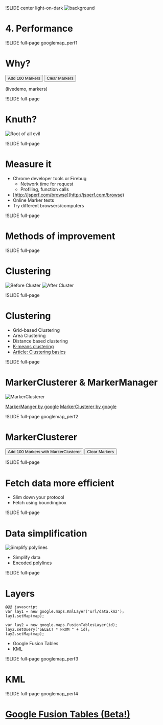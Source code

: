 !SLIDE center light-on-dark
![background](performance.jpg)
# 4. Performance #

<!--
Image cred to:
http://thefixedgear.wordpress.com/
-->

!SLIDE full-page googlemap_perf1

# Why?

<button id="addmarkers">Add 100 Markers</button>
<button id="clearmarkers">Clear Markers</button>
<span class="countmarkers"></span>

<div class="gmaps">
  <div id="perf1_canvas">
  </div>
</div>

<script>
(function() {

  var zoom = 5;
  var center = new google.maps.LatLng(55, 13);

  var map = new google.maps.Map(document.getElementById('perf1_canvas'), {
    center: center,
    zoom: zoom,
    mapTypeId: google.maps.MapTypeId.ROADMAP
  });

  var markers = [];
  $('.countmarkers').html(markers.length + ' markers');
  google.maps.event.addListenerOnce(map, 'bounds_changed', function() {
    $('#addmarkers').click(function() {
      var bounds = map.getBounds();
      var southWest = bounds.getSouthWest();
      var northEast = bounds.getNorthEast();
      var lngSpan = northEast.lng() - southWest.lng();
      var latSpan = northEast.lat() - southWest.lat();
      var j = 100;
      while(j--) {
        var point = new google.maps.LatLng(southWest.lat() + latSpan * Math.random(), southWest.lng() + lngSpan * Math.random());
        var marker = new google.maps.Marker({position:point, map:map});
        markers.push(marker);
      }
      $('.countmarkers').html(markers.length + ' markers');
    });
  });
  $('#clearmarkers').click(function() {
    var i = markers.length;
    while(i--){
      markers[i].setMap(null);
      delete markers[i];
    }
    markers = [];
    $('.countmarkers').html(markers.length + ' markers');
  });
  $('.googlemap_perf1').bind("showoff:show", function() {
    google.maps.event.trigger(map, 'resize');
    map.setCenter(Gmap.LatLng());
  });
}());
</script>

(livedemo, markers)

!SLIDE full-page

# Knuth?

![Root of all evil](rootevil.jpg)

!SLIDE full-page

# Measure it
 * Chrome developer tools or Firebug
   * Network time for request
   * Profiling, function calls
 * [http://jsperf.com/browse](http://jsperf.com/browse)
 * Online Marker tests
 * Try different browsers/computers

!SLIDE full-page

# Methods of improvement

!SLIDE full-page

# Clustering
![Before Cluster](uncluster.jpg)
![After Cluster](cluster2.jpg)

!SLIDE full-page

# Clustering
* Grid-based Clustering
* Area Clustering
* Distance based clustering
* [K-means clustering](http://en.wikipedia.org/wiki/K-means_clustering)
* [Article: Clustering basics](http://home.dei.polimi.it/matteucc/Clustering/tutorial_html/)

!SLIDE full-page

# MarkerClusterer & MarkerManager

![MarkerClusterer](markerclusterer.jpg)

[MarkerManger by google](http://google-maps-utility-library-v3.googlecode.com/svn/tags/markermanager/1.0/docs/reference.html)
[MarkerClusterer by google](http://google-maps-utility-library-v3.googlecode.com/svn/trunk/markerclusterer/examples/advanced_example.html)

!SLIDE full-page googlemap_perf2

# MarkerClusterer

<button id="addmarkerscluster">Add 100 Markers with MarkerClusterer</button>
<button id="clearmarkerscluster">Clear Markers</button>
<span class="count"></span>
<div class="gmaps">
  <div id="perf2_canvas">
  </div>
</div>

<script>
(function() {

  var zoom = 5;
  var center = new google.maps.LatLng(55, 13);

  var map = new google.maps.Map(document.getElementById('perf2_canvas'), {
    center: center,
    zoom: zoom,
    mapTypeId: google.maps.MapTypeId.ROADMAP
  });


  var markerCluster = new MarkerClusterer(map);
  $('.count').html(markerCluster.getTotalMarkers() + ' markers, ' + markerCluster.getTotalClusters() + ' clusters');
  google.maps.event.addListenerOnce(map, 'bounds_changed', function() {
    $('#addmarkerscluster').click(function() {
      var markers = [];
      var bounds = map.getBounds();
      var southWest = bounds.getSouthWest();
      var northEast = bounds.getNorthEast();
      var lngSpan = northEast.lng() - southWest.lng();
      var latSpan = northEast.lat() - southWest.lat();
      var j = 100;
      while(j--){
        var point = new google.maps.LatLng(southWest.lat() + latSpan * Math.random(), southWest.lng() + lngSpan * Math.random());
        var marker = new google.maps.Marker({'position': point});
        markers.push(marker);
      }
      markerCluster.addMarkers(markers);
      $('.count').html(markerCluster.getTotalMarkers() + ' markers, ' + markerCluster.getTotalClusters() + ' clusters');
      markers = [];
    });
  });
  $('#clearmarkerscluster').click(function() {
    markerCluster.clearMarkers();
    $('.count').html(markerCluster.getTotalMarkers() + ' markers, ' + markerCluster.getTotalClusters() + ' clusters');
  });

  $('.googlemap_perf2').bind("showoff:show", function() {
    google.maps.event.trigger(map, 'resize');
    map.setCenter(Gmap.LatLng());
  });

}());
</script>

!SLIDE full-page

# Fetch data more efficient
* Slim down your protocol
* Fetch using boundingbox

<!-- ge ett exempel -->

!SLIDE full-page

# Data simplification
![Simplify polylines](line.gif)

* Simplify data
* [Encoded polylines](http://code.google.com/intl/sv/apis/maps/documentation/utilities/polylinealgorithm.html)

<!-- Image cred to webhelp.esri.com -->

!SLIDE full-page

# Layers


    @@@ javascript
    var lay1 = new google.maps.KmlLayer('url/data.kmz');
    lay1.setMap(map);

    var lay2 = new google.maps.FusionTablesLayer(id);
    lay2.setQuery("SELECT * FROM " + id);
    lay2.setMap(map);

* Google Fusion Tables
* KML

!SLIDE full-page googlemap_perf3

# KML

<div class="gmaps">
  <div id="perf3_canvas">
  </div>
</div>
<script>
(function() {
  var zoom = 5;
  var center = new google.maps.LatLng(55, 13);

  var map = new google.maps.Map(document.getElementById('perf3_canvas'), {
    center: center,
    zoom: zoom,
    mapTypeId: google.maps.MapTypeId.ROADMAP
  });

  var layer = new google.maps.KmlLayer(
      'http://sewa.se/municipalities.kmz', {
      preserveViewport: true, suppressInfoWindows:
      true });
  layer.setMap(map);

  $('.googlemap_perf3').bind("showoff:show", function() {
    google.maps.event.trigger(map, 'resize');
    map.setCenter(Gmap.LatLng());
  });

}());
</script>

!SLIDE full-page googlemap_perf4

# [Google Fusion Tables (Beta!)](http://www.google.com/fusiontables/DataSource?dsrcid=693476)
<div class="gmaps">
  <div id="perf4_canvas">
  </div>
</div>
<script>
(function() {
  var tableid_1 = 693476;
  var tableid_2 = 685404;
  var zoom = 5;
  var center = new google.maps.LatLng(55, 13);

  var map = new google.maps.Map(document.getElementById('perf4_canvas'), {
    center: center,
    zoom: zoom,
    mapTypeId: google.maps.MapTypeId.ROADMAP
  });

  var layer_1 = new google.maps.FusionTablesLayer(tableid_1);
  layer_1.setQuery("SELECT * FROM " + tableid_1);
  layer_1.setMap(map);

  var layer_2 = new google.maps.FusionTablesLayer(tableid_2);
  layer_2.setMap(map);
  $('.googlemap_perf4').bind("showoff:show", function() {
    google.maps.event.trigger(map, 'resize');
    map.setCenter(Gmap.LatLng());
  });
}());
</script>
